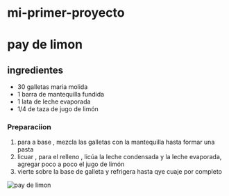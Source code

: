 # mi-primer-proyecto
#  pay de limon  

## ingredientes 
* 30 galletas maria molida
* 1 barra de mantequilla fundida
* 1 lata de leche evaporada
* 1/4 de taza de jugo de limón 

### Preparaciion 
1. para a base , mezcla las galletas con la mantequilla hasta formar una pasta
2. licuar , para el relleno , licúa la leche condensada y la leche evaporada, agregar poco a poco el jugo de limón 
3. vierte sobre la base de galleta y refrigera hasta qye cuaje por completo 

![pay de limon](https://www.vvsupremo.com/wp-content/uploads/2017/11/Lime-Tart-Recipe-2.png)